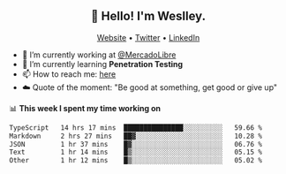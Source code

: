 <h2 align="center">👋 Hello! I'm Weslley.</h2>
<p align="center">
  <a href="http://weslleyneri.com.br">Website</a> •
  <a href="https://twitter.com/Weslley_Neri">Twitter</a> •
  <a href="https://www.linkedin.com/in/weslley-neri-3658908b">LinkedIn</a>
</p>


- 🔭 I’m currently working at [@MercadoLibre](https://github.com/mercadolibre)
- 🌱 I’m currently learning **Penetration Testing**
- 📫 How to reach me: [here](mailto:weslley39@gmail.com)
- ☁️ Quote of the moment: "Be good at something, get good or give up"

📊 **This week I spent my time working on**
<!--START_SECTION:waka-->

```txt
TypeScript   14 hrs 17 mins  ███████████████░░░░░░░░░░   59.66 %
Markdown     2 hrs 27 mins   ██▓░░░░░░░░░░░░░░░░░░░░░░   10.28 %
JSON         1 hr 37 mins    █▓░░░░░░░░░░░░░░░░░░░░░░░   06.76 %
Text         1 hr 14 mins    █▒░░░░░░░░░░░░░░░░░░░░░░░   05.15 %
Other        1 hr 12 mins    █▒░░░░░░░░░░░░░░░░░░░░░░░   05.02 %
```

<!--END_SECTION:waka-->

<!-- Inspired by https://github.com/gruselhaus/gruselhaus -->